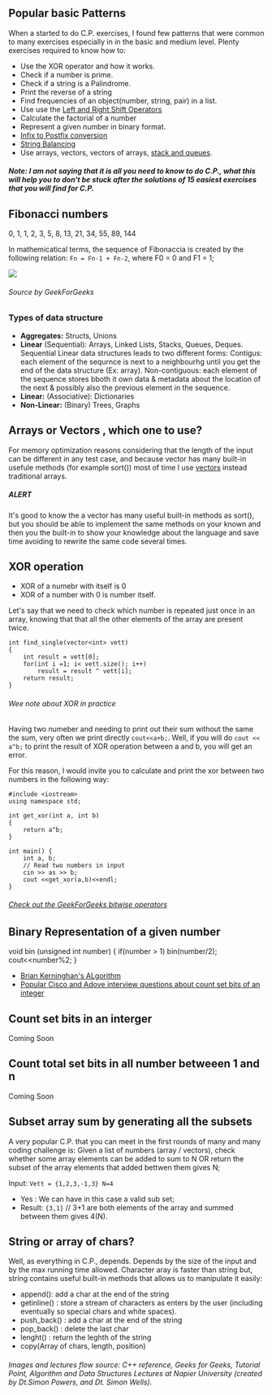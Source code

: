## Popular basic Patterns

When a started to do C.P. exercises, I found few patterns that were common to many exercises especially in in the basic and medium level. Plenty exercises required to know how to:
* Use the XOR operator and how it works.
* Check if a number is prime.
* Check if a string is a Palindrome.
* Print the reverse of a string
* Find frequencies of an object(number, string, pair) in a list.
* Use use the [Left and Right Shift Operators](https://docs.microsoft.com/en-us/cpp/cpp/left-shift-and-right-shift-operators-input-and-output?view=vs-2019)
* Calculate the factorial of a number
* Represent a given number in binary format.
* [Infix to Postfix conversion](https://www.geeksforgeeks.org/stack-set-2-infix-to-postfix/)
* [String Balancing](https://www.geeksforgeeks.org/check-for-balanced-parentheses-in-an-expression/)
* Use arrays, vectors, vectors of arrays, [stack and queues](Lectures04.md).

##### Note: I am not saying that it is all you need to know to do C.P., what this will help you to don't be stuck after the solutions of 15 easiest exercises that you will find for C.P.

## Fibonacci numbers

0, 1, 1, 2, 3, 5, 8, 13, 21, 34, 55, 89, 144

In mathemicatical terms, the sequence of Fibonaccia is created by the following relation:
```Fn = Fn-1 + Fn-2```, where F0 = 0 and F1 = 1; 

[![](http://img.youtube.com/vi/LwZRsM7qhrI/0.jpg)](http://www.youtube.com/watch?v=LwZRsM7qhrI "FibonacciVideo")
###### Source by GeekForGeeks


### Types of data structure

* **Aggregates:** Structs, Unions
* **Linear** (Sequential): Arrays, Linked Lists, Stacks, Queues, Deques.
Sequential Linear data structures leads to two different forms:
    Contigus: each element of the sequrnce is next to a neighbourhg until you get the end of the data structure (Ex: array). 
    Non-contiguous: each element of the sequence stores bboth it own data & metadata about the location of the next & possibly also the previous element in the sequence. 
* **Linear:** (Associative): Dictionaries
* **Non-Linear:** (Binary) Trees, Graphs


## Arrays or Vectors , which one to use?

For memory optimization reasons considering that the length of the input can be different in any test case, and because vector has many built-in usefule methods (for example sort()) most of time I use [vectors](https://en.cppreference.com/w/cpp/container/vector) instead traditional arrays.

##### ALERT

It's good to know the a vector has many useful built-in methods as sort(), but you should be able to implement the same methods on your known and then you the built-in to show your knowledge about the language and save time avoiding to rewrite the same code several times. 
 
## XOR operation 

* XOR of a numebr with itself is 0
* XOR of a number with 0 is number itself. 

Let's say that we need to check which number is repeated just once in an array, knowing that that
all the other elements of the array are present twice. 

```
int find_single(vector<int> vett)
{
    int result = vett[0];
    for(int i =1; i< vett.size(); i++)
        result = result ^ vett[i];
    return result; 
}
```

###### Wee note about XOR in practice
Having two numeber and needing to print out their sum without the same the sum, very often we print directly ```cout<<a+b;```.
Well, if you will do ```cout << a^b;``` to print the result of XOR operation between a and b, you will get an error.

For this reason, I would invite you to calculate and print the xor between two numbers in the following way:
```
#include <iostream>
using namespace std;

int get_xor(int a, int b)
{
	return a^b;
}

int main() {
	int a, b;
	// Read two numbers in input
	cin >> as >> b;
	cout <<get_xor(a,b)<<endl;
}
```


###### [Check out the GeekForGeeks bitwise operators](https://www.geeksforgeeks.org/bitwise-operators-in-c-cpp/)


## Binary Representation of a given number
void bin (unsigned int number)
{
    if(number > 1)
        bin(number/2);
    cout<<number%2;
}

* [Brian Kerninghan's ALgorithm](https://www.geeksforgeeks.org/count-set-bits-in-an-integer/)
* [Popular Cisco and Adove interview questions about count set bits of an integer ](https://www.geeksforgeeks.org/count-set-bits-integer-using-lookup-table/)

## Count set bits in an interger

Coming Soon 

## Count total set bits in all number betweeen 1 and n 

Coming Soon

## Subset array sum by generating all the subsets

A very popular C.P. that you can meet in the first rounds of many and many coding challenge is: Given a list of numbers (array / vectors), check whether some array elements can be added to sum to N OR return the subset of the array elements that added bettwen them gives N; 

Input: ```Vett = {1,2,3,-1,3} N=4  ```
* Yes : We can have in this case a valid sub set;
* Result: ```{3,1}``` // 3+1 are both elements of the array and summed between them gives 4(N).


## String or array of chars?

Well, as everything in C.P., depends. Depends by the size of the input and by the max running time allowed. 
Character aray is faster than string but, string contains useful built-in methods that allows us to manipulate it easily:
* append(): add a char at the end of the string
* getinline() : store a stream of characters as enters by the user (including eventually so special chars and white spaces). 
* push_back() : add a char at the end of the string
* pop_back() : delete the last char
* lenght() : return the leghth of the string
* copy(Array of chars, length, position)


###### Images and lectures flow source: C++ reference, Geeks for Geeks, Tutorial Point, Algorithm and Data Structures Lectures at Napier University (created by Dt.Simon Powers, and Dt. Simon Wells).